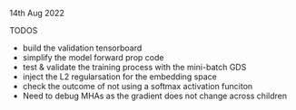 14th Aug 2022

TODOS
- build the validation tensorboard 
- simplify the model forward prop code 
- test & validate the training process with the mini-batch GDS
- inject the L2 regularsation for the embedding space   
- check the outcome of not using a softmax activation funciton 
- Need to debug MHAs as the gradient does not change across children 